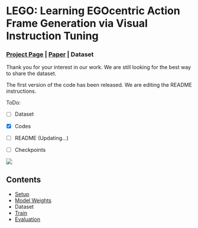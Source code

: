 # LEGO: Learning EGOcentric Action Frame Generation via Visual Instruction Tuning

### [Project Page](https://bolinlai.github.io/Lego_EgoActGen/) | [Paper](https://arxiv.org/pdf/2312.03849) | Dataset

Thank you for your interest in our work. We are still looking for the best way to share the dataset.

The first version of the code has been released. We are editing the README instructions.

ToDo:

- [ ] Dataset

- [x] Codes

- [ ] README (Updating...)

- [ ] Checkpoints

 <img src='https://bolinlai.github.io/Lego_EgoActGen/figures/visualization_new_actions.png'/>



## Contents
- [Setup](#setup)
- [Model Weights](#model-weights)
- Dataset
- [Train](#train)
- [Evaluation](#evaluation)